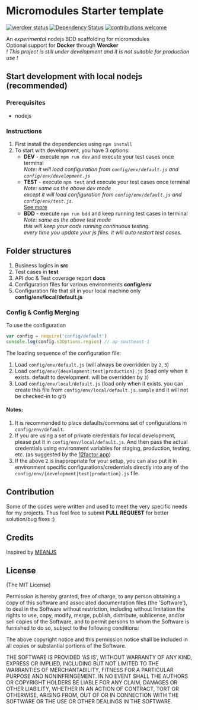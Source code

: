 # Micromodules Starter template  
[![wercker status](https://app.wercker.com/status/c1e74e4cdb91619638752c7cd5f625cc/s/master "wercker status")](https://app.wercker.com/project/byKey/c1e74e4cdb91619638752c7cd5f625cc) [![Dependency Status](https://gemnasium.com/badges/github.com/axnux/template-npm.svg)](https://gemnasium.com/github.com/axnux/template-npm) [![contributions welcome](https://img.shields.io/badge/contributions-welcome-brightgreen.svg?style=flat)](https://github.com/axnux/template-svc/issues)  

An *experimental* nodejs BDD scaffolding for micromodules  
Optional support for **Docker** through **Wercker**  
*! This project is still under development and it is not suitable for production use !*

## Start development with local nodejs (recommended)
### Prerequisites  
- nodejs  

### Instructions  
1. First install the dependencies using `npm install`  
2. To start with development, you have 3 options:  
   - **DEV** - execute `npm run dev` and execute your test cases once terminal  
       *Note: it will load configuration from  `config/env/default.js` and `config/env/development.js`*
   - **TEST** - execute `npm test` and execute your test cases once terminal  
       *Note: same as the above dev mode*  
       *except it will load configuration from `config/env/default.js` and `config/env/test.js`.*  
       [See more](#config--config-merging)
   - **BDD** - execute `npm run bdd` and keep running test cases in terminal  
       *Note: same as the above test mode*  
       *this will keep your code running continuous testing.*  
       *every time you update your js files. it will auto restart test cases.*  

## Folder structures
1. Business logics in **src**  
2. Test cases in **test**  
3. API doc & Test coverage report **docs**  
4. Configuration files for various environments **config/env**  
5. Configuration file that sit in your local machine only **config/env/local/default.js**  


### Config & Config Merging
To use the configuration  
```js
var config = require('config/default')
console.log(config.s3Options.region) // ap-southeast-1
```

The loading sequence of the configuration file:  

1. Load `config/env/default.js` (will always be overridden by `2`, `3`)  
2. Load `config/env/{development|test|production}.js` (load only when it exists. default to development. will be overridden by `3`)  
3. Load `config/env/local/default.js` (load only when it exists. you can create this file from `config/env/local/default.js.sample` and it will not be checked-in to git)  

#### Notes:
1. It is recommended to place defaults/commons set of configurations in `config/env/default`.  
2. If you are using a set of private credentials for local development, please put it in `config/env/local/default.js`. And then pass the actual credentials using environment variables for staging, production, testing, etc.  (as suggested by the [12factor app](https://12factor.net/))
3. If the above `2` is inappropriate for your setup, you can also put it in environment specific configurations/credentials directly into any of the `config/env/{development|test|production}.js` file.  


## Contribution
Some of the codes were written and used to meet the very specific needs for my projects. Thus feel free to submit **PULL REQUEST** for better solution/bug fixes :)

## Credits
Inspired by [MEANJS](https://github.com/meanjs/mean/)

## License
(The MIT License)

Permission is hereby granted, free of charge, to any person obtaining
a copy of this software and associated documentation files (the
'Software'), to deal in the Software without restriction, including
without limitation the rights to use, copy, modify, merge, publish,
distribute, sublicense, and/or sell copies of the Software, and to
permit persons to whom the Software is furnished to do so, subject to
the following conditions:

The above copyright notice and this permission notice shall be
included in all copies or substantial portions of the Software.

THE SOFTWARE IS PROVIDED 'AS IS', WITHOUT WARRANTY OF ANY KIND,
EXPRESS OR IMPLIED, INCLUDING BUT NOT LIMITED TO THE WARRANTIES OF
MERCHANTABILITY, FITNESS FOR A PARTICULAR PURPOSE AND NONINFRINGEMENT.
IN NO EVENT SHALL THE AUTHORS OR COPYRIGHT HOLDERS BE LIABLE FOR ANY
CLAIM, DAMAGES OR OTHER LIABILITY, WHETHER IN AN ACTION OF CONTRACT,
TORT OR OTHERWISE, ARISING FROM, OUT OF OR IN CONNECTION WITH THE
SOFTWARE OR THE USE OR OTHER DEALINGS IN THE SOFTWARE.
